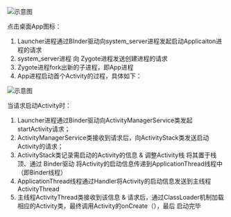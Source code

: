 ![示意图](https://upload-images.jianshu.io/upload_images/944365-a78148f5777ebf3f.png?imageMogr2/auto-orient/strip%7CimageView2/2/w/1240)

点击桌面App图标：
1. Launcher进程通过BInder驱动向system_server进程发起启动Applicaiton进程的请求
2. system_server进程 向 Zygote进程发送创建进程的请求
3. Zygote进程fork出新的子进程，即App进程
4. App进程启动首个Activity的过程，具体如下：

![示意图](https://upload-images.jianshu.io/upload_images/944365-8746d7ac74220415.png?imageMogr2/auto-orient/strip%7CimageView2/2/w/1240)

当请求启动Activity时：
1. Launcher进程通过Binder驱动向ActivityManagerService类发起startActivity请求；
2. ActivityManagerService类接收到请求后，向ActivityStack类发送启动Activity的请求；
3. ActivityStack类记录需启动的Activity的信息 & 调整Activity栈 将其置于栈顶、通过 Binder驱动 将Activity的启动信息传递到ApplicationThread线程中（即Binder线程）
4. ApplicationThread线程通过Handler将Activity的启动信息发送到主线程ActivityThread 
5. 主线程ActivityThread类接收到该信息 & 请求后，通过ClassLoader机制加载相应的Activity类，最终调用Activity的onCreate（），最后 启动完毕